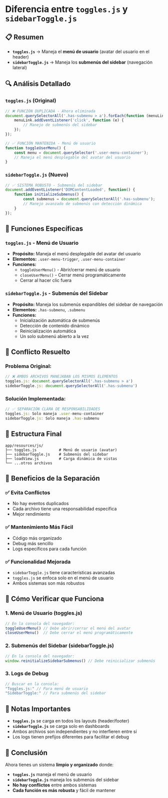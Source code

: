 # Diferencia entre `toggles.js` y `sidebarToggle.js`

## 📋 **Resumen**

- **`toggles.js`** → Maneja el **menú de usuario** (avatar del usuario en el header)
- **`sidebarToggle.js`** → Maneja los **submenús del sidebar** (navegación lateral)

## 🔍 **Análisis Detallado**

### `toggles.js` (Original)
```javascript
// ❌ FUNCIÓN DUPLICADA - Ahora eliminada
document.querySelectorAll('.has-submenu > a').forEach(function (menuLink) {
    menuLink.addEventListener('click', function (e) {
        // Manejo de submenús del sidebar
    });
});

// ✅ FUNCIÓN MANTENIDA - Menú de usuario
function toggleUserMenu() {
    const menu = document.querySelector('.user-menu-container');
    // Maneja el menú desplegable del avatar del usuario
}
```

### `sidebarToggle.js` (Nuevo)
```javascript
// ✅ SISTEMA ROBUSTO - Submenús del sidebar
document.addEventListener('DOMContentLoaded', function() {
    function initializeSubmenus() {
        const submenus = document.querySelectorAll('.has-submenu');
        // Manejo avanzado de submenús con detección dinámica
    }
});
```

## 🎯 **Funciones Específicas**

### `toggles.js` - Menú de Usuario
- **Propósito:** Maneja el menú desplegable del avatar del usuario
- **Elementos:** `.user-menu-trigger`, `.user-menu-container`
- **Funciones:**
  - `toggleUserMenu()` - Abrir/cerrar menú de usuario
  - `closeUserMenu()` - Cerrar menú programáticamente
  - Cerrar al hacer clic fuera

### `sidebarToggle.js` - Submenús del Sidebar
- **Propósito:** Maneja los submenús expandibles del sidebar de navegación
- **Elementos:** `.has-submenu`, `.submenu`
- **Funciones:**
  - Inicialización automática de submenús
  - Detección de contenido dinámico
  - Reinicialización automática
  - Un solo submenú abierto a la vez

## 🚨 **Conflicto Resuelto**

### **Problema Original:**
```javascript
// ❌ AMBOS ARCHIVOS MANEJABAN LOS MISMOS ELEMENTOS
toggles.js: document.querySelectorAll('.has-submenu > a')
sidebarToggle.js: document.querySelectorAll('.has-submenu')
```

### **Solución Implementada:**
```javascript
// ✅ SEPARACIÓN CLARA DE RESPONSABILIDADES
toggles.js: Solo maneja .user-menu-container
sidebarToggle.js: Solo maneja .has-submenu
```

## 📁 **Estructura Final**

```
app/resources/js/
├── toggles.js          # Menú de usuario (avatar)
├── sidebarToggle.js    # Submenús del sidebar
├── loadView.js         # Carga dinámica de vistas
└── ...otros archivos
```

## 🔧 **Beneficios de la Separación**

### ✅ **Evita Conflictos**
- No hay eventos duplicados
- Cada archivo tiene una responsabilidad específica
- Mejor rendimiento

### ✅ **Mantenimiento Más Fácil**
- Código más organizado
- Debug más sencillo
- Logs específicos para cada función

### ✅ **Funcionalidad Mejorada**
- `sidebarToggle.js` tiene características avanzadas
- `toggles.js` se enfoca solo en el menú de usuario
- Ambos sistemas son más robustos

## 🧪 **Cómo Verificar que Funciona**

### 1. **Menú de Usuario (toggles.js)**
```javascript
// En la consola del navegador:
toggleUserMenu() // Debe abrir/cerrar el menú del avatar
closeUserMenu()  // Debe cerrar el menú programáticamente
```

### 2. **Submenús del Sidebar (sidebarToggle.js)**
```javascript
// En la consola del navegador:
window.reinitializeSidebarSubmenus() // Debe reinicializar submenús
```

### 3. **Logs de Debug**
```javascript
// Buscar en la consola:
"Toggles.js:" // Para menú de usuario
"SidebarToggle:" // Para submenús del sidebar
```

## 📝 **Notas Importantes**

- **`toggles.js`** se carga en todos los layouts (header/footer)
- **`sidebarToggle.js`** se carga solo en dashboards
- Ambos archivos son independientes y no interfieren entre sí
- Los logs tienen prefijos diferentes para facilitar el debug

## 🎯 **Conclusión**

Ahora tienes un sistema **limpio y organizado** donde:
- **`toggles.js`** maneja el menú de usuario
- **`sidebarToggle.js`** maneja los submenús del sidebar
- **No hay conflictos** entre ambos sistemas
- **Cada función es más robusta** y fácil de mantener 